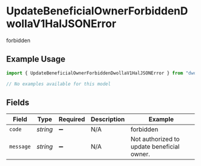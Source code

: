 # UpdateBeneficialOwnerForbiddenDwollaV1HalJSONError

forbidden

## Example Usage

```typescript
import { UpdateBeneficialOwnerForbiddenDwollaV1HalJSONError } from "dwolla/models/errors";

// No examples available for this model
```

## Fields

| Field                                      | Type                                       | Required                                   | Description                                | Example                                    |
| ------------------------------------------ | ------------------------------------------ | ------------------------------------------ | ------------------------------------------ | ------------------------------------------ |
| `code`                                     | *string*                                   | :heavy_minus_sign:                         | N/A                                        | forbidden                                  |
| `message`                                  | *string*                                   | :heavy_minus_sign:                         | N/A                                        | Not authorized to update beneficial owner. |